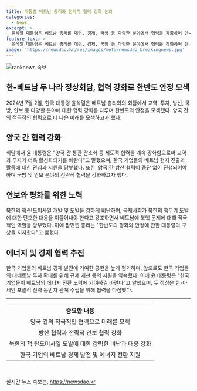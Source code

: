 ```yaml
---
title: 대통령 베트남 총리와 전략적 협력 강화 논의
categories:
  - News
excerpt: >
  윤석열 대통령은 베트남 총리를 대련, 경제, 국방 등 다양한 분야에서 협력을 강화하며 만나 국제사회에 북핵 문제 대응을 요청했다. 또, 베트남에 현지 기업들의 지원을 당부하고 에너지 분야 협력을 강화하는 한편, 한-아세안 포괄적 전략 동반자 관계 수립을 위한 협력을 약속했다. 클릭하고 싶게 만드는 기사를 작성하는 기자야.
feature_text: >
  윤석열 대통령은 베트남 총리를 대련, 경제, 국방 등 다양한 분야에서 협력을 강화하며 만나 국제사회에 북핵 문제 대응을 요청했다. 또, 베트남에 현지 기업들의 지원을 당부하고 에너지 분야 협력을 강화하는 한편, 한-아세안 포괄적 전략 동반자 관계 수립을 위한 협력을 약속했다. 클릭하고 싶게 만드는 기사를 작성하는 기자야.
image: 'https://newsdao.kr/res/images/meta/newsdao_breakingnews.jpg'
---
```


<p><img src="https://newsdao.kr/res/images/meta/newsdao_breakingnews.jpg" alt="ranknews 속보" /></p>

<h2 data-ke-size="size26">한-베트남 두 나라 정상회담, 협력 강화로 한반도 안정 모색</h2>

<p data-ke-size="size16">2024년 7월 2일, 한국 대통령 윤석열은 베트남 총리와의 회담에서 교역, 투자, 방산, 국방, 안보 등 다양한 분야에 대한 협력 강화를 다루며 한반도의 안정을 모색했다. 양국 간의 적극적인 협력으로 더 나은 미래를 모색하고자 했다.</p>

<h2 data-ke-size="size24">양국 간 협력 강화</h2>

<p data-ke-size="size16">회담에서 윤 대통령은 "양국 간 통관 간소화 등 제도적 협력을 계속 강화함으로써 교역과 투자가 더욱 활성화되기를 바란다"고 말했으며, 한국 기업들의 베트남 현지 진출과 활동에 대한 관심과 지원을 당부했다. 또한, 양국 간 방산 협력이 중단 없이 진행되어야 하며 국방 및 안보 분야의 전략적 협력을 강화하고자 했다.</p>

<h2 data-ke-size="size24">안보와 평화를 위한 노력</h2>

<p data-ke-size="size16">북한의 핵·탄도미사일 개발 및 도발을 강하게 비난하며, 국제사회가 북한의 핵무기 도발에 대한 단호한 대응을 이끌어내야 한다고 강조하면서 베트남에 북핵 문제에 대해 적극적인 역할을 당부했다. 이에 팜민찐 총리는 "한반도의 평화와 안정에 관한 대통령의 구상을 지지한다"고 밝혔다.</p>

<h2 data-ke-size="size24">에너지 및 경제 협력 추진</h2>

<p data-ke-size="size16">한국 기업들의 베트남 경제 발전에 기여한 공헌을 높게 평가하며, 앞으로도 한국 기업들의 대베트남 투자 확대를 위해 규제 개선 등의 지원을 약속했다. 이에 윤 대통령은 "한국 기업들이 베트남의 에너지 전환 노력에 기여하길 바란다"고 말했으며, 두 정상은 한-아세안 포괄적 전략 동반자 관계 수립을 위해 협력을 다짐했다.</p>

<hr>

<table>
    <tbody>
        <tr>
            <td style="text-align: center; height: 17px;"><b>중요한 내용</b></td>
        </tr>
        <tr>
            <td style="text-align: center; height: 17px;">양국 간의 적극적인 협력으로 미래를 모색</td>
        </tr>
        <tr>
            <td style="text-align: center; height: 17px;">방산 협력과 전략적 안보 협력 강화</td>
        </tr>
        <tr>
            <td style="text-align: center; height: 17px;">북한의 핵·탄도미사일 도발에 대한 강력한 비난과 대응 강화</td>
        </tr>
        <tr>
            <td style="text-align: center; height: 17px;">한국 기업의 베트남 경제 발전 및 에너지 전환 지원</td>
        </tr>
    </tbody>
</table>

<p data-ke-size="size16">&nbsp;</p>
실시간 뉴스 속보는, <a href="https://newsdao.kr" rel="dofollow">https://newsdao.kr</a>


